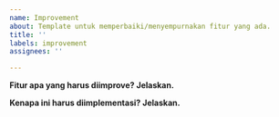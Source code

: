 ```yaml
---
name: Improvement
about: Template untuk memperbaiki/menyempurnakan fitur yang ada.
title: ''
labels: improvement
assignees: ''

---
```


**Fitur apa yang harus diimprove? Jelaskan.**

**Kenapa ini harus diimplementasi? Jelaskan.**

